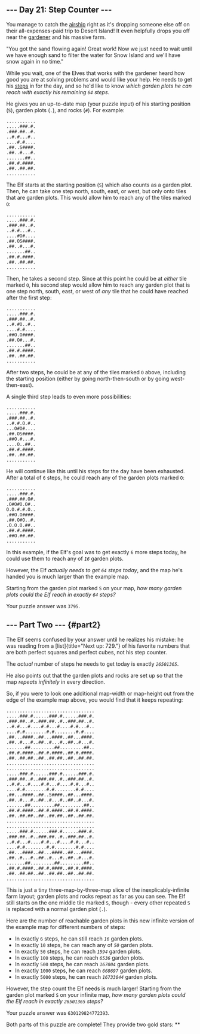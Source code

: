 ## \-\-- Day 21: Step Counter \-\--

You manage to catch the [airship](7) right as it\'s dropping someone
else off on their all-expenses-paid trip to Desert Island! It even
helpfully drops you off near the [gardener](5) and his massive farm.

\"You got the sand flowing again! Great work! Now we just need to wait
until we have enough sand to filter the water for Snow Island and we\'ll
have snow again in no time.\"

While you wait, one of the Elves that works with the gardener heard how
good you are at solving problems and would like your help. He needs to
get his [steps](https://en.wikipedia.org/wiki/Pedometer) in for the day,
and so he\'d like to know *which garden plots he can reach with exactly
his remaining `64` steps*.

He gives you an up-to-date map (your puzzle input) of his starting
position (`S`), garden plots (`.`), and rocks (`#`). For example:

    ...........
    .....###.#.
    .###.##..#.
    ..#.#...#..
    ....#.#....
    .##..S####.
    .##..#...#.
    .......##..
    .##.#.####.
    .##..##.##.
    ...........

The Elf starts at the starting position (`S`) which also counts as a
garden plot. Then, he can take one step north, south, east, or west, but
only onto tiles that are garden plots. This would allow him to reach any
of the tiles marked `O`:

    ...........
    .....###.#.
    .###.##..#.
    ..#.#...#..
    ....#O#....
    .##.OS####.
    .##..#...#.
    .......##..
    .##.#.####.
    .##..##.##.
    ...........

Then, he takes a second step. Since at this point he could be at
*either* tile marked `O`, his second step would allow him to reach any
garden plot that is one step north, south, east, or west of *any* tile
that he could have reached after the first step:

    ...........
    .....###.#.
    .###.##..#.
    ..#.#O..#..
    ....#.#....
    .##O.O####.
    .##.O#...#.
    .......##..
    .##.#.####.
    .##..##.##.
    ...........

After two steps, he could be at any of the tiles marked `O` above,
including the starting position (either by going north-then-south or by
going west-then-east).

A single third step leads to even more possibilities:

    ...........
    .....###.#.
    .###.##..#.
    ..#.#.O.#..
    ...O#O#....
    .##.OS####.
    .##O.#...#.
    ....O..##..
    .##.#.####.
    .##..##.##.
    ...........

He will continue like this until his steps for the day have been
exhausted. After a total of `6` steps, he could reach any of the garden
plots marked `O`:

    ...........
    .....###.#.
    .###.##.O#.
    .O#O#O.O#..
    O.O.#.#.O..
    .##O.O####.
    .##.O#O..#.
    .O.O.O.##..
    .##.#.####.
    .##O.##.##.
    ...........

In this example, if the Elf\'s goal was to get exactly `6` more steps
today, he could use them to reach any of *`16`* garden plots.

However, the Elf *actually needs to get `64` steps today*, and the map
he\'s handed you is much larger than the example map.

Starting from the garden plot marked `S` on your map, *how many garden
plots could the Elf reach in exactly `64` steps?*

Your puzzle answer was `3795`.

## \-\-- Part Two \-\-- {#part2}

The Elf seems confused by your answer until he realizes his mistake: he
was reading from a [list]{title="Next up: 729."} of his favorite numbers
that are both perfect squares and perfect cubes, not his step counter.

The *actual* number of steps he needs to get today is exactly
*`26501365`*.

He also points out that the garden plots and rocks are set up so that
the map *repeats infinitely* in every direction.

So, if you were to look one additional map-width or map-height out from
the edge of the example map above, you would find that it keeps
repeating:

    .................................
    .....###.#......###.#......###.#.
    .###.##..#..###.##..#..###.##..#.
    ..#.#...#....#.#...#....#.#...#..
    ....#.#........#.#........#.#....
    .##...####..##...####..##...####.
    .##..#...#..##..#...#..##..#...#.
    .......##.........##.........##..
    .##.#.####..##.#.####..##.#.####.
    .##..##.##..##..##.##..##..##.##.
    .................................
    .................................
    .....###.#......###.#......###.#.
    .###.##..#..###.##..#..###.##..#.
    ..#.#...#....#.#...#....#.#...#..
    ....#.#........#.#........#.#....
    .##...####..##..S####..##...####.
    .##..#...#..##..#...#..##..#...#.
    .......##.........##.........##..
    .##.#.####..##.#.####..##.#.####.
    .##..##.##..##..##.##..##..##.##.
    .................................
    .................................
    .....###.#......###.#......###.#.
    .###.##..#..###.##..#..###.##..#.
    ..#.#...#....#.#...#....#.#...#..
    ....#.#........#.#........#.#....
    .##...####..##...####..##...####.
    .##..#...#..##..#...#..##..#...#.
    .......##.........##.........##..
    .##.#.####..##.#.####..##.#.####.
    .##..##.##..##..##.##..##..##.##.
    .................................

This is just a tiny three-map-by-three-map slice of the
inexplicably-infinite farm layout; garden plots and rocks repeat as far
as you can see. The Elf still starts on the one middle tile marked `S`,
though - every other repeated `S` is replaced with a normal garden plot
(`.`).

Here are the number of reachable garden plots in this new infinite
version of the example map for different numbers of steps:

-   In exactly `6` steps, he can still reach *`16`* garden plots.
-   In exactly `10` steps, he can reach any of *`50`* garden plots.
-   In exactly `50` steps, he can reach *`1594`* garden plots.
-   In exactly `100` steps, he can reach *`6536`* garden plots.
-   In exactly `500` steps, he can reach *`167004`* garden plots.
-   In exactly `1000` steps, he can reach *`668697`* garden plots.
-   In exactly `5000` steps, he can reach *`16733044`* garden plots.

However, the step count the Elf needs is much larger! Starting from the
garden plot marked `S` on your infinite map, *how many garden plots
could the Elf reach in exactly `26501365` steps?*

Your puzzle answer was `630129824772393`.

Both parts of this puzzle are complete! They provide two gold stars:
\*\*
